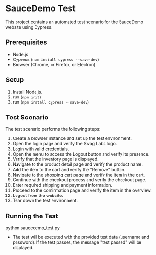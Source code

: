 # SauceDemo Test

This project contains an automated test scenario for the SauceDemo website using Cypress.

## Prerequisites

- Node.js
- Cypress (`npm install cypress --save-dev`)
- Browser (Chrome, or Firefox, or Electron)

## Setup

1. Install Node.js.
2. run (`npm init`)
3. run (`npm install cypress --save-dev`)


## Test Scenario

The test scenario performs the following steps:

1. Create a browser instance and set up the test environment.
2. Open the login page and verify the Swag Labs logo.
3. Login with valid credentials.
4. Open the menu to access the Logout button and verify its presence.
5. Verify that the inventory page is displayed.
6. Navigate to the product detail page and verify the product name.
7. Add the item to the cart and verify the "Remove" button.
8. Navigate to the shopping cart page and verify the item in the cart.
9. Continue with the checkout process and verify the checkout page.
10. Enter required shipping and payment information.
11. Proceed to the confirmation page and verify the item in the overview.
12. Logout from the website.
13. Tear down the test environment.

## Running the Test
 python saucedemo_test.py

- The test will be executed with the provided test data (username and password). If the test passes, the message "test passed" will be displayed.
